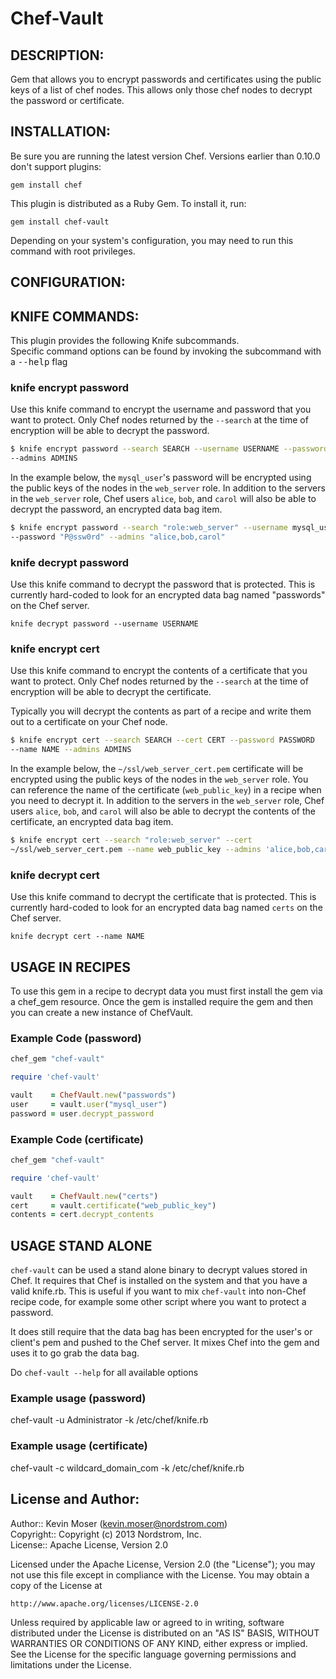 # Chef-Vault

## DESCRIPTION:

Gem that allows you to encrypt passwords and certificates using the public keys of
a list of chef nodes. This allows only those chef nodes to decrypt the 
password or certificate.

## INSTALLATION:

Be sure you are running the latest version Chef. Versions earlier than 0.10.0
don't support plugins:

    gem install chef

This plugin is distributed as a Ruby Gem. To install it, run:

    gem install chef-vault

Depending on your system's configuration, you may need to run this command with 
root privileges.

## CONFIGURATION:

## KNIFE COMMANDS:

This plugin provides the following Knife subcommands.  
Specific command options can be found by invoking the subcommand with a 
<tt>--help</tt> flag

### knife encrypt password

Use this knife command to encrypt the username and password that you want to
protect. Only Chef nodes returned by the `--search` at the time of encryption
will be able to decrypt the password.

```bash
$ knife encrypt password --search SEARCH --username USERNAME --password PASSWORD
--admins ADMINS
```

In the example below, the `mysql_user`'s password will be encrypted using the
public keys of the nodes in the `web_server` role. In addition to the servers in
the `web_server` role, Chef users `alice`, `bob`, and `carol` will also be able
to decrypt the password, an encrypted data bag item.

```bash
$ knife encrypt password --search "role:web_server" --username mysql_user
--password "P@ssw0rd" --admins "alice,bob,carol"
```

### knife decrypt password

Use this knife command to decrypt the password that is protected. This is
currently hard-coded to look for an encrypted data bag named "passwords" on the
Chef server.

    knife decrypt password --username USERNAME

### knife encrypt cert

Use this knife command to encrypt the contents of a certificate that you want to
protect. Only Chef nodes returned by the `--search` at the time of encryption
will be able to decrypt the certificate.

Typically you will decrypt the contents as part of a recipe and write them out
to a certificate on your Chef node.

```bash
$ knife encrypt cert --search SEARCH --cert CERT --password PASSWORD
--name NAME --admins ADMINS
```
 
In the example below, the `~/ssl/web_server_cert.pem` certificate will be
encrypted using the public keys of the nodes in the `web_server` role. You can
reference the name of the certificate (`web_public_key`) in a recipe when you
need to decrypt it. In addition to the servers in the `web_server` role, Chef
users `alice`, `bob`, and `carol` will also be able to decrypt the contents of
the certificate, an encrypted data bag item.

```bash
$ knife encrypt cert --search "role:web_server" --cert
~/ssl/web_server_cert.pem --name web_public_key --admins 'alice,bob,carol'
```

### knife decrypt cert

Use this knife command to decrypt the certificate that is protected. This is
currently hard-coded to look for an encrypted data bag named `certs` on the Chef
server.

    knife decrypt cert --name NAME

## USAGE IN RECIPES

To use this gem in a recipe to decrypt data you must first install the gem
via a chef_gem resource.  Once the gem is installed require the gem and then
you can create a new instance of ChefVault.

### Example Code (password)

```ruby
chef_gem "chef-vault"

require 'chef-vault'

vault    = ChefVault.new("passwords")
user     = vault.user("mysql_user")
password = user.decrypt_password
```

### Example Code (certificate)

```ruby
chef_gem "chef-vault"

require 'chef-vault'

vault    = ChefVault.new("certs")
cert     = vault.certificate("web_public_key")
contents = cert.decrypt_contents
```

## USAGE STAND ALONE

`chef-vault` can be used a stand alone binary to decrypt values stored in Chef.
It requires that Chef is installed on the system and that you have a valid
knife.rb.  This is useful if you want to mix `chef-vault` into non-Chef recipe
code, for example some other script where you want to protect a password.

It does still require that the data bag has been encrypted for the user's or
client's pem and pushed to the Chef server. It mixes Chef into the gem and 
uses it to go grab the data bag.

Do `chef-vault --help` for all available options

### Example usage (password)

  chef-vault -u Administrator -k /etc/chef/knife.rb

### Example usage (certificate)

  chef-vault -c wildcard_domain_com -k /etc/chef/knife.rb

## License and Author:

Author:: Kevin Moser (<kevin.moser@nordstrom.com>)  
Copyright:: Copyright (c) 2013 Nordstrom, Inc.  
License:: Apache License, Version 2.0  

Licensed under the Apache License, Version 2.0 (the "License");
you may not use this file except in compliance with the License.
You may obtain a copy of the License at

    http://www.apache.org/licenses/LICENSE-2.0

Unless required by applicable law or agreed to in writing, software
distributed under the License is distributed on an "AS IS" BASIS,
WITHOUT WARRANTIES OR CONDITIONS OF ANY KIND, either express or implied.
See the License for the specific language governing permissions and
limitations under the License.
